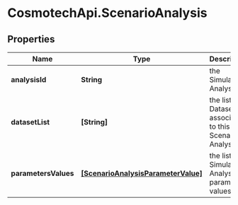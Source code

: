 # CosmotechApi.ScenarioAnalysis

## Properties

Name | Type | Description | Notes
------------ | ------------- | ------------- | -------------
**analysisId** | **String** | the Simulator Analysis Id | 
**datasetList** | **[String]** | the list of Dataset Id associated to this Scenario Analysis | [optional] 
**parametersValues** | [**[ScenarioAnalysisParameterValue]**](ScenarioAnalysisParameterValue.md) | the list of Simulator Analysis parameters values | [optional] 



